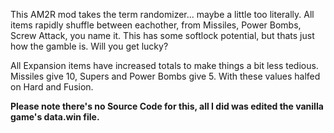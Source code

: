 This AM2R mod takes the term randomizer... maybe a little too literally.
All items rapidly shuffle between eachother, from Missiles, Power Bombs, Screw Attack, you name it. This has some softlock potential, but thats just how the gamble is. Will you get lucky?

All Expansion items have increased totals to make things a bit less tedious. Missiles give 10, Supers and Power Bombs give 5. With these values halfed on Hard and Fusion.

**Please note there's no Source Code for this, all I did was edited the vanilla game's data.win file.**
